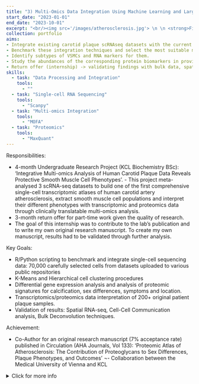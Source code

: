 ```yaml
---
title: "3) Multi-Omics Data Integration Using Machine Learning and Large Language Models (LLMs)"
start_date: "2023-01-01"
end_date: "2023-10-01"
excerpt: "<br/><img src='/images/atherosclerosis.jpg'> \n \n <strong>Figure 3:</strong> General Workflow of the project. Please click the title for more detailed information on results and outcomes."
collection: portfolio
aims:     
- Integrate existing carotid plaque scRNAseq datasets with the current bestperforming integration methods.
- Benchmark these integration techniques and select the most suitable method for building a carotid plaque single-cell atlas.
- Identify subtypes of VSMCs and RNA markers for them.
- Study the abundances of the corresponding protein biomarkers in provided carotid plaque proteomics data and associate them with patient subgroups and plaque characteristics
- Return offer (internship) -> validating findings with bulk data, spatial data, pseudotime and cell-cell communication
skills:
  - task: "Data Processing and Integration"
    tools:
      - ""
  - task: "Single-cell RNA Sequencing"
    tools:
      - "Scanpy"
  - task: "Multi-omics Integration"
    tools:
      - "MOFA"
  - task: "Proteomics"
    tools:
      - "MaxQuant"
---
```


Responsibilities:
- 4-month Undergraduate Research Project (KCL Biochemistry BSc): ‘Integrative Multi-omics Analysis of Human Carotid Plaque Data Reveals Protective Smooth Muscle Cell Phenotypes’. - This project meta-analysed 3 scRNA-seq datasets to build one of the first comprehensive single-cell transcriptomic atlases of human carotid artery atherosclerosis, extract smooth muscle cell populations and interpret their different phenotypes with transcriptomic and proteomics data through clinically translatable multi-omics analysis.
- 3-month return offer for part-time work given the quality of research. 
- The goal of this internship was to contribute to the lab’s publication and to write my own original research manuscript. To create my own manuscript, results had to be validated through further analysis.

Key Goals:
- R/Python scripting to benchmark and integrate single-cell sequencing data: 70,000 carefully selected cells from datasets uploaded to various public repositories
- K-Means and Hierarchical cell clustering procedures 
- Differential gene expression analysis and analysis of proteomic signatures for calcification, sex differences, symptoms and location.
- Transcriptomics/proteomics data interpretation of 200+ original patient plaque samples.
- Validation of results: Spatial RNA-seq, Cell-Cell Communication analysis, Bulk Deconvolution techniques. 

Achievement:
- Co-Author for an original research manuscript (7% acceptance rate) published in Circulation (AHA Journals, Vol 133): ‘Proteomic Atlas of Atherosclerosis: The Contribution of Proteoglycans to Sex Differences, Plaque Phenotypes, and Outcomes’
¬- Collaboration between the Medical University of Vienna and KCL

<details>
  <summary>Click for more info</summary>
  
  - **Project Details**: This section provides detailed insights into the implementation process, challenges faced, and results obtained.
  - **Paper Reference**: "Reward Constrained Policy Optimization" by Tessler et al. can be accessed [here](https://openreview.net/pdf?id=SkfrvsA9FX).
  - **GitHub Code**: The complete code for this project is available on [GitHub](https://github.com/sudo-Boris/stable-baselines3).
  - **Article Submission**: Learn more about the theory and results of RCPO in the submitted article [here](https://iclr-blogposts.github.io/staging/blog/2023/Adaptive-Reward-Penalty-in-Safe-Reinforcement-Learning/).

</details>
